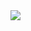 <img align="left" src="https://github-readme-stats.vercel.app/api?username=hourglasshoro&count_private=true&theme=vue-dark&show_icons=true" />

